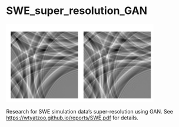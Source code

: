 # SWE_super_resolution_GAN
<img src="https://github.com/WTYatzoo/WTYatzoo.github.io/raw/master/gallery/SWE_super_resolution_GAN.png" width="400" />

Research for SWE simulation data’s super-resolution using GAN. See https://wtyatzoo.github.io/reports/SWE.pdf for details.
